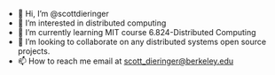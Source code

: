- 👋 Hi, I’m @scottdieringer
- 👀 I’m interested in distributed computing
- 🌱 I’m currently learning MIT course 6.824-Distributed Computing
- 💞️ I’m looking to collaborate on any distributed systems open source projects.
- 📫 How to reach me email at scott_dieringer@berkeley.edu

<!---
scottdieringer/scottdieringer is a ✨ special ✨ repository because its `README.md` (this file) appears on your GitHub profile.
You can click the Preview link to take a look at your changes.
--->
